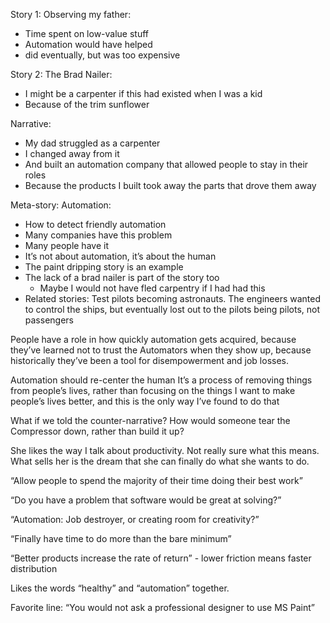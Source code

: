 
Story 1:
Observing my father:
* Time spent on low-value stuff
* Automation would have helped
* did eventually, but was too expensive

Story 2:
The Brad Nailer:
* I might be a carpenter if this had existed when I was a kid
* Because of the trim sunflower

Narrative:
* My dad struggled as a carpenter
* I changed away from it
* And built an automation company that allowed people to stay in their roles
* Because the products I built took away the parts that drove them away

Meta-story:
Automation:
* How to detect friendly automation
* Many companies have this problem
* Many people have it
* It’s not about automation, it’s about the human
* The paint dripping story is an example
* The lack of a brad nailer is part of the story too
	* Maybe I would not have fled carpentry if I had had this
* Related stories: Test pilots becoming astronauts. The engineers wanted to control the ships, but eventually lost out to the pilots being pilots, not passengers

People have a role in how quickly automation gets acquired, because they’ve learned not to trust the Automators when they show up, because historically they’ve been a tool for disempowerment and job losses.

Automation should re-center the human
It’s a process of removing things from people’s lives, rather than focusing on the things
I want to make people’s lives better, and this is the only way I’ve found to do that

What if we told the counter-narrative? How would someone tear the Compressor down, rather than build it up?

She likes the way I talk about productivity. Not really sure what this means. What sells her is the dream that she can finally do what she wants to do.

“Allow people to spend the majority of their time doing their best work”

“Do you have a problem that software would be great at solving?”

“Automation: Job destroyer, or creating room for creativity?”

“Finally have time to do more than the bare minimum”

“Better products increase the rate of return” - lower friction means faster distribution

Likes the words “healthy” and “automation” together.

Favorite line: “You would not ask a professional designer to use MS Paint”